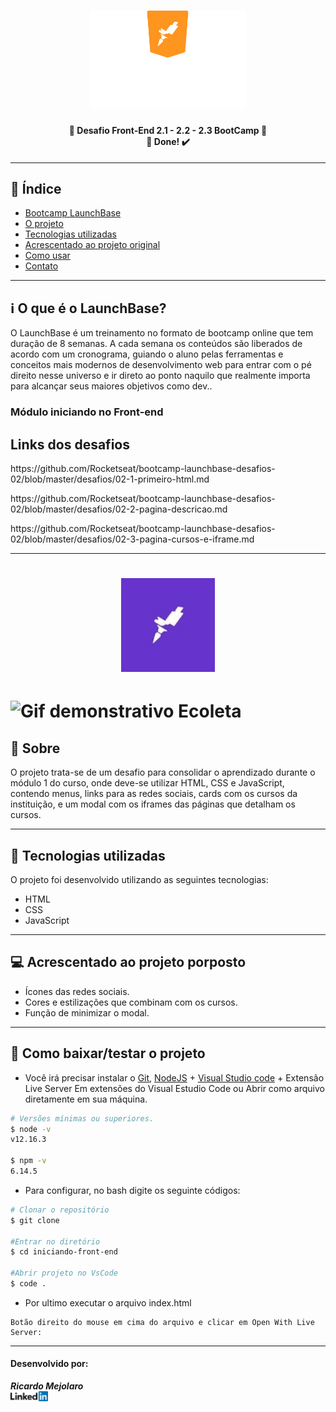 <h1 align=center>
<img src="assets/logo-launchbase.svg" alt="Logo Next Level Week" width="250px">
</h1>

<h4 align="center"> 
🚀 Desafio Front-End 2.1 - 2.2 - 2.3 BootCamp 🚀 <br/> 🚀 Done! ✔️
</h4>

---

## 📑️ Índice

- [Bootcamp LaunchBase](#ℹ️--O-que-é-o-LaunchBase-Bootcamp)
- [O projeto](#📝️-Sobre)
- [Tecnologias utilizadas](#🚀️-Tecnologias-utilizadas)
- [Acrescentado ao projeto original](#💻️-Acrescentado-ao-projeto-original)
- [Como usar](#💾️-Como-baixar/testar-o-projeto)
- [Contato](#Desenvolvido-por:)

---

## ℹ️ O que é o LaunchBase?

O LaunchBase é um treinamento no formato de bootcamp online que tem duração de 8 semanas. A cada semana os conteúdos são liberados de acordo com um cronograma, guiando o aluno pelas ferramentas e conceitos mais modernos de desenvolvimento web para entrar com o pé direito nesse universo e ir direto ao ponto naquilo que realmente importa para alcançar seus maiores objetivos como dev..

### Módulo iniciando no Front-end
<h2>Links dos desafios</h2>
<p><a>https://github.com/Rocketseat/bootcamp-launchbase-desafios-02/blob/master/desafios/02-1-primeiro-html.md</a></p>
<p><a>https://github.com/Rocketseat/bootcamp-launchbase-desafios-02/blob/master/desafios/02-2-pagina-descricao.md</a></p>
<p><a>https://github.com/Rocketseat/bootcamp-launchbase-desafios-02/blob/master/desafios/02-3-pagina-cursos-e-iframe.md</a></p>

---

<h1 align=center>
<img src="assets/logo.jpg" alt="Rocketseat" width="150">
</h1>

<h1>
<img src="assets/desafio-web.gif" alt="Gif demonstrativo Ecoleta">
</h1>

## 📝️ Sobre

O projeto trata-se de um desafio para consolidar o aprendizado durante o módulo 1
do curso, onde deve-se utilizar HTML, CSS e JavaScript, contendo menus, links 
para as redes sociais, cards com os cursos da instituição, e um modal com os 
iframes das páginas que detalham os cursos.

---

## 🚀️ Tecnologias utilizadas

O projeto foi desenvolvido utilizando as seguintes tecnologias:

- HTML
- CSS
- JavaScript

---

## 💻️ Acrescentado ao projeto porposto

- Ícones das redes sociais.
- Cores e estilizações que combinam com os cursos.
- Função de minimizar o modal.

---

## 💾️ Como baixar/testar o projeto

- Você irá precisar instalar o [Git](https://git-scm.com/), [NodeJS](https://nodejs.org/pt-br/download/) + [Visual Studio code](https://code.visualstudio.com/) + Extensão Live Server Em extensões do Visual Estudio Code ou Abrir como arquivo diretamente em sua máquina.

```bash
# Versões mínimas ou superiores.
$ node -v
v12.16.3

$ npm -v
6.14.5
```

- Para configurar, no bash digite os seguinte códigos:

```bash
# Clonar o repositório
$ git clone 

#Entrar no diretório
$ cd iniciando-front-end

#Abrir projeto no VsCode
$ code .

```
- Por ultimo executar o arquivo index.html

```
Botão direito do mouse em cima do arquivo e clicar em Open With Live Server:

```

---

#### Desenvolvido por:

***Ricardo Mejolaro*** 
<br/> 
<a href="https://www.linkedin.com/in/ricardo-mejolaro/">
<img src="assets/linkedin.png">
</a>
